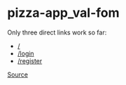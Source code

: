 # pizza-app_val-fom
Only three direct links work so far:
- [/](https://kottans-frontend-2018.github.io/pizza-app_val-fom/dist/#/)
- [/login](https://kottans-frontend-2018.github.io/pizza-app_val-fom/dist/#/login)
- [/register](https://kottans-frontend-2018.github.io/pizza-app_val-fom/dist/#/register)


[Source](https://github.com/kottans-frontend-2018/pizza-app_val-fom/tree/develop/)
